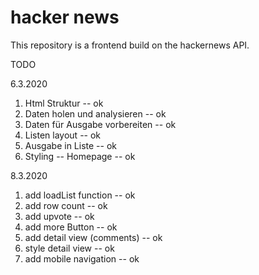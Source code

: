 # hacker news

This repository is a frontend build on the hackernews API.

TODO

6.3.2020
1. Html Struktur -- ok
2. Daten holen und analysieren -- ok
3. Daten für Ausgabe vorbereiten -- ok
4. Listen layout -- ok
5. Ausgabe in Liste -- ok
6. Styling -- Homepage -- ok

8.3.2020
1. add loadList function -- ok
2. add row count -- ok
3. add upvote -- ok
4. add more Button -- ok
5. add detail view (comments) -- ok
6. style detail view -- ok
7. add mobile navigation -- ok
